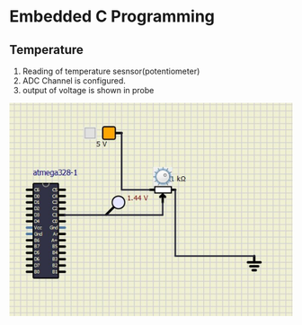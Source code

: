 # Embedded C Programming 
## Temperature 

  1.  Reading of temperature sesnsor(potentiometer)
  2.  ADC Channel is configured.
  3.  output of voltage is shown in probe
 
  ![Activity2](https://github.com/topnotch07/Emb-C/blob/3d87214f0dd7b2bc5afb41be042d8aaa1cb60d99/Activity-2/activity2.jpg)
